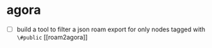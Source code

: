# agora

- [ ] build a tool to filter a json roam export for only nodes tagged with `\#public` [[roam2agora]]

